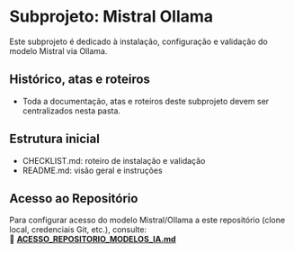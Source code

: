 # Subprojeto: Mistral Ollama

Este subprojeto é dedicado à instalação, configuração e validação do modelo Mistral via Ollama.

## Histórico, atas e roteiros
- Toda a documentação, atas e roteiros deste subprojeto devem ser centralizados nesta pasta.

## Estrutura inicial
- CHECKLIST.md: roteiro de instalação e validação
- README.md: visão geral e instruções

## Acesso ao Repositório

Para configurar acesso do modelo Mistral/Ollama a este repositório (clone local, credenciais Git, etc.), consulte:  
📖 **[ACESSO_REPOSITORIO_MODELOS_IA.md](../../ACESSO_REPOSITORIO_MODELOS_IA.md)**
